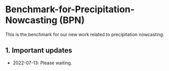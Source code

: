 # Benchmark-for-Precipitation-Nowcasting (BPN)

This is the benchmark for our new work related to precipitation nowcasting.

## 1. Important updates

* 2022-07-13: Please waiting.
